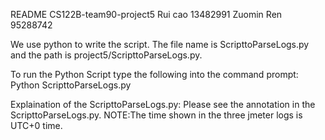 README
CS122B-team90-project5
Rui cao   13482991
Zuomin Ren   95288742

We use python to write the script. 
The file name is ScripttoParseLogs.py and the path is project5/ScripttoParseLogs.py.

To run the Python Script type the following into the command prompt:
Python ScripttoParseLogs.py

Explaination of the ScripttoParseLogs.py:
Please see the annotation in the ScripttoParseLogs.py.
NOTE:The time shown in the three jmeter logs is UTC+0 time.
